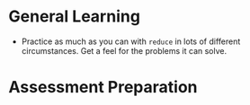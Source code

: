 # General Learning
- Practice as much as you can with `reduce` in lots of different circumstances. Get a feel for the problems it can solve. 


# Assessment Preparation